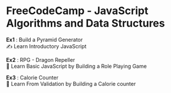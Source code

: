 # FreeCodeCamp - JavaScript Algorithms and Data Structures

**Ex1** : Build a Pyramid Generator  
✍️ Learn Introductory JavaScript

**Ex2** : RPG - Dragon Repeller  
🚀 Learn Basic JavaScript by Building a Role Playing Game

**Ex3** : Calorie Counter  
🔎 Learn From Validation by Building a Calorie counter
